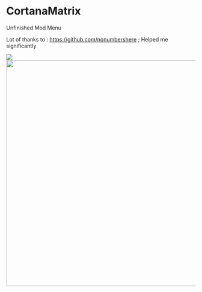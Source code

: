 # CortanaMatrix
Unfinished Mod Menu
 
 Lot of thanks to : https://github.com/nonumbershere  ; Helped me significantly 
 
 
  
 
 
 
 
 <img src="https://i.imgur.com/K1apVtv.gif"  >
 <img src="https://i.imgur.com/UGIlYYh.png"  width="600" height="600">
  
